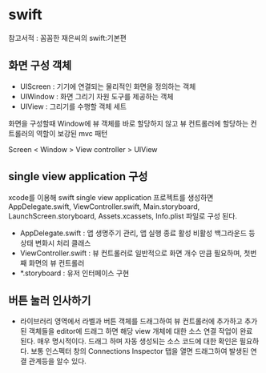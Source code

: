 # swift
참고서적 : 꼼꼼한 재은씨의 swift:기본편

## 화면 구성 객체
- UIScreen : 기기에 연결되는 물리적인 화면을 정의하는 객체
- UIWindow : 화면 그리기 자원 도구를 제공하는 객체
- UIView : 그리기를 수행할 객체 세트
  
화면을 구성할때 Window에 뷰 객체를 바로 할당하지 않고 뷰 컨트롤러에 할당하는 컨트롤러의 역할이 보강된 mvc 패턴
  
Screen < Window > View controller > UIView

## single view application 구성
xcode를 이용해 swift single view application 프로젝트를 생성하면 AppDelegate.swift, ViewController.swift, Main.storyboard, LaunchScreen.storyboard, Assets.xcassets, Info.plist 파일로 구성 된다. 
- AppDelegate.swift : 앱 생명주기 관리, 앱 실행 종료 활성 비활성 백그라운드 등 상태 변화시 처리 클래스
- ViewController.swift : 뷰 컨트롤러로 일반적으로 화면 개수 만큼 필요하며, 첫번째 화면의 뷰 컨트롤러
- *.storyboard : 유저 인터페이스 구현
  
## 버튼 눌러 인사하기
- 라이브러리 영역에서 라벨과 버튼 객체를 드래그하여 뷰 컨트롤러에 추가하고 추가된 객체들을 editor에 드래그 하면 해당 view 개체에 대한 소스 연결 작업이 완료 된다. 매우 명시적이다. 드래그 하며 자동 생성되는 소스 코드에 대한 확인은 필요하다. 보통 인스펙터 창의 Connections Inspector 탭을 열면 드래그하여 발생된 연결 관계등을 알수 있다.
